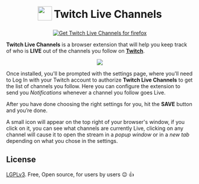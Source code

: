 <h1 align="center">
<sub>
<img  src="https://user-images.githubusercontent.com/16526701/157331971-86d1d118-8094-43be-b7f7-dbff89f01ffa.svg" height="38" width="38">
</sub>
Twitch Live Channels
</h1>

<p align="center">
<a href="https://addons.mozilla.org/en-US/firefox/addon/twitch-live-channels/" >
<img src="https://user-images.githubusercontent.com/16526701/157332469-4025c054-5a4e-4334-9eb7-2750a1a6c007.png" alt="Get Twitch Live Channels for firefox"/>
</a>
</p>

__Twitch Live Channels__ is a browser extension that will help you keep track of who is __LIVE__ out of the channels you follow on [__Twitch__](https://twitch.tv/).

<p align="center">
	<img src="https://user-images.githubusercontent.com/16526701/157337686-05fad01e-e0dd-4d2d-93fb-cecccec6dce5.png"/>
</p>

Once installed, you'll be prompted with the settings page, where you'll need to Log In with your Twitch account to authorize __Twitch Live Channels__ to get the list of channels you follow. Here you can configure the extension to send you _Notifications_ whenever a channel you follow goes Live.

After you have done choosing the right settings for you, hit the __SAVE__ button and you’re done.

A small icon will appear on the top right of your browser's window, if you click on it, you can see what channels are currently Live, clicking on any channel will cause it to open the stream in a _popup window_ or in a _new tab_ depending on what you chose in the settings.

## License

[LGPLv3](https://github.com/s4my/TwitchLiveChannels/blob/master/LICENSE). Free, Open source, for users by users :wink: :thumbsup:
